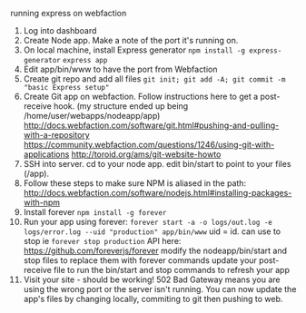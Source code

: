 running express on webfaction

1. Log into dashboard
2. Create Node app. Make a note of the port it's running on.
4. On local machine, install Express generator `npm install -g express-generator` `express app`
5. Edit app/bin/www to have the port from Webfaction
6. Create git repo and add all files `git init; git add -A; git commit -m "basic Express setup"`
3. Create Git app on webfaction. Follow instructions here to get a post-receive hook. (my structure ended up being /home/user/webapps/nodeapp/app)
http://docs.webfaction.com/software/git.html#pushing-and-pulling-with-a-repository https://community.webfaction.com/questions/1246/using-git-with-applications http://toroid.org/ams/git-website-howto
7. SSH into server. cd to your node app. edit bin/start to point to your files (/app).
8. Follow these steps to make sure NPM is aliased in the path: http://docs.webfaction.com/software/nodejs.html#installing-packages-with-npm
9. Install forever `npm install -g forever`
10. Run your app using forever: `forever start -a -o logs/out.log -e logs/error.log --uid "production" app/bin/www`
    uid = id. can use to stop ie `forever stop production`
    API here: https://github.com/foreverjs/forever
    modify the nodeapp/bin/start and stop files to replace them with forever commands
    update your post-receive file to run the bin/start and stop commands to refresh your app
11. Visit your site - should be working! 502 Bad Gateway means you are using the wrong port or the server isn't running. You can now update the app's files by changing locally, commiting to git then pushing to web.